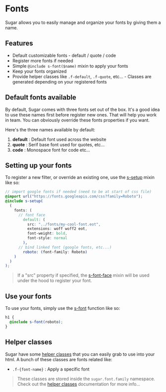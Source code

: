 # Fonts

Sugar allows you to easily manage and organize your fonts by giving them a name.

## Features

- Default customizable fonts - default / quote / code
- Register more fonts if needed
- Simple `@include s-font($name)` mixin to apply your fonts
- Keep your fonts organized
- Provide helper classes like `.f-default`, `.f-quote`, etc... - Classes are generated depending on your registered fonts

## Default fonts available

By default, Sugar comes with three fonts set out of the box. It's a good idea to use these names first before register new ones. That will help you work in team. You can obviously override these fonts properties if you want.

Here's the three names available by default:

1. **default** : Default font used across the website
2. **quote** : Serif base font used for quotes, etc...
3. **code** : Monospace font for code etc...

## Setting up your fonts

To register a new filter, or override an existing one, use the [s-setup](../src/scss/core/mixins/_s-setup.md) mixin like so:

```scss
// import google fonts if needed (need to be at start of css file)
@import url("https://fonts.googleapis.com/css?family=Roboto");
@include s-setup(
  (
    fonts: (
      // font face
        default: (
          src: "../fonts/my-cool-font.eot",
          extensions: woff woff2 eot,
          font-weight: bold,
          font-style: normal
        ),
      // bind linked font (google fonts, etc...)
        roboto: (font-family: Roboto)
    )
  )
);
```

> If a "src" property if specified, the [s-font-face](../src/scss/core/mixins/_s-font-face.md) mixin will be used under the hood to register your font.

## Use your fonts

To use your fonts, simply use the [s-font](../src/scss/core/functions/_s-font.md) function like so:

```scss
h1 {
  @include s-font(roboto);
}
```

## Helper classes

Sugar have some [helper classes](helper-classes.md) that you can easily grab to use into your html. A bunch of these classes are fonts related like:

- `.f-{font-name}` : Apply a specific font

> These classes are stored inside the `sugar.font.family` namespace. Check out the [helper classes](helper-classes.md) documentation for more info...
